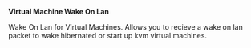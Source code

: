 **Virtual Machine Wake On Lan**

Wake On Lan for Virtual Machines. Allows you to recieve a wake on lan packet to wake hibernated or start up kvm virtual machines.
